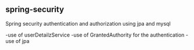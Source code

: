 ##   spring-security

Spring security authentication and authorization using jpa and mysql

-use of userDetailzService
-use of GrantedAuthority for the authentication
-use of jpa
